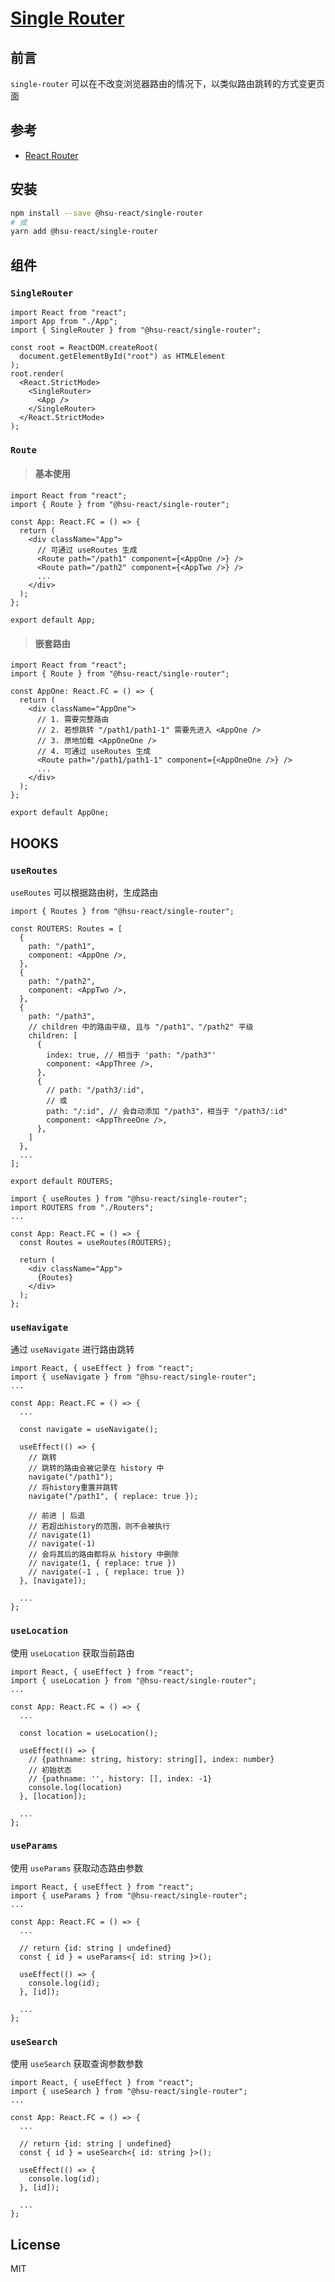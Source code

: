 ﻿# [Single Router](https://github.com/VitaTsui/single-router#single-router)

## 前言

`single-router` 可以在不改变浏览器路由的情况下，以类似路由跳转的方式变更页面

## 参考

- [React Router](https://github.com/remix-run/react-router/tree/main/packages/react-router)

## 安装

```sh
npm install --save @hsu-react/single-router
# 或
yarn add @hsu-react/single-router
```

## 组件

### `SingleRouter`

```react
import React from "react";
import App from "./App";
import { SingleRouter } from "@hsu-react/single-router";

const root = ReactDOM.createRoot(
  document.getElementById("root") as HTMLElement
);
root.render(
  <React.StrictMode>
    <SingleRouter>
      <App />
    </SingleRouter>
  </React.StrictMode>
);
```

### `Route`

> #### 基本使用

```react
import React from "react";
import { Route } from "@hsu-react/single-router";

const App: React.FC = () => {
  return (
    <div className="App">
      // 可通过 useRoutes 生成
      <Route path="/path1" component={<AppOne />} />
      <Route path="/path2" component={<AppTwo />} />
      ...
    </div>
  );
};

export default App;
```

> #### 嵌套路由

```react
import React from "react";
import { Route } from "@hsu-react/single-router";

const AppOne: React.FC = () => {
  return (
    <div className="AppOne">
      // 1. 需要完整路由
      // 2. 若想跳转 "/path1/path1-1" 需要先进入 <AppOne />
      // 3. 原地加载 <AppOneOne />
      // 4. 可通过 useRoutes 生成
      <Route path="/path1/path1-1" component={<AppOneOne />} />
      ...
    </div>
  );
};

export default AppOne;
```

## HOOKS

### `useRoutes`

`useRoutes` 可以根据路由树，生成路由

```react
import { Routes } from "@hsu-react/single-router";

const ROUTERS: Routes = [
  {
    path: "/path1",
    component: <AppOne />,
  },
  {
    path: "/path2",
    component: <AppTwo />,
  },
  {
    path: "/path3",
    // children 中的路由平级, 且与 "/path1"、"/path2" 平级
    children: [
      {
        index: true, // 相当于 'path: "/path3"'
        component: <AppThree />,
      },
      {
        // path: "/path3/:id",
        // 或
        path: "/:id", // 会自动添加 "/path3"，相当于 "/path3/:id"
        component: <AppThreeOne />,
      },
    ]
  },
  ...
];

export default ROUTERS;
```

```react
import { useRoutes } from "@hsu-react/single-router";
import ROUTERS from "./Routers";
...

const App: React.FC = () => {
  const Routes = useRoutes(ROUTERS);

  return (
    <div className="App">
      {Routes}
    </div>
  );
};
```

### `useNavigate`

通过 `useNavigate` 进行路由跳转

```react
import React, { useEffect } from "react";
import { useNavigate } from "@hsu-react/single-router";
...

const App: React.FC = () => {
  ...

  const navigate = useNavigate();

  useEffect(() => {
    // 跳转
    // 跳转的路由会被记录在 history 中
    navigate("/path1");
    // 将history重置并跳转
    navigate("/path1", { replace: true });

    // 前进 | 后退
    // 若超出history的范围，则不会被执行
    // navigate(1)
    // navigate(-1)
    // 会将其后的路由都将从 history 中删除
    // navigate(1, { replace: true })
    // navigate(-1 , { replace: true })
  }, [navigate]);

  ...
};

```

### `useLocation`

使用 `useLocation` 获取当前路由

```react
import React, { useEffect } from "react";
import { useLocation } from "@hsu-react/single-router";
...

const App: React.FC = () => {
  ...

  const location = useLocation();

  useEffect(() => {
    // {pathname: string, history: string[], index: number}
    // 初始状态
    // {pathname: '', history: [], index: -1}
    console.log(location)
  }, [location]);

  ...
};

```

### `useParams`

使用 `useParams` 获取动态路由参数

```react
import React, { useEffect } from "react";
import { useParams } from "@hsu-react/single-router";
...

const App: React.FC = () => {
  ...

  // return {id: string | undefined}
  const { id } = useParams<{ id: string }>();

  useEffect(() => {
    console.log(id);
  }, [id]);

  ...
};

```

### `useSearch`

使用 `useSearch` 获取查询参数参数

```react
import React, { useEffect } from "react";
import { useSearch } from "@hsu-react/single-router";
...

const App: React.FC = () => {
  ...

  // return {id: string | undefined}
  const { id } = useSearch<{ id: string }>();

  useEffect(() => {
    console.log(id);
  }, [id]);

  ...
};

```

## License

MIT
